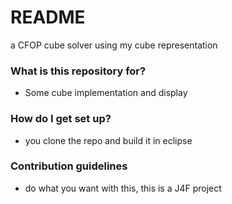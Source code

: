 # README #

a CFOP cube solver using my cube representation

### What is this repository for? ###

* Some cube implementation and display

### How do I get set up? ###

* you clone the repo and build it in eclipse

### Contribution guidelines ###

* do what you want with this, this is a J4F project
